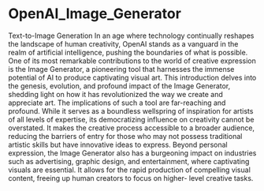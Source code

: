 # OpenAI_Image_Generator
Text-to-Image Generation
In an age where technology continually reshapes the landscape of human creativity, OpenAI stands as a vanguard in the realm of artificial intelligence, pushing the boundaries of what is possible. One of its most remarkable contributions to the world of creative expression is the Image Generator, a pioneering tool that harnesses the immense potential of AI to produce captivating visual art. This introduction delves into the genesis, evolution, and profound impact of the Image Generator, shedding light on how it has revolutionized the way we create and appreciate art.
The implications of such a tool are far-reaching and profound. While it serves as a boundless wellspring of inspiration for artists of all levels of expertise, its democratizing influence on creativity cannot be overstated. It makes the creative process accessible to a broader audience, reducing the barriers of entry for those who may not possess traditional artistic skills but have innovative ideas to express. Beyond personal expression, the Image Generator also has a burgeoning impact on industries such as advertising, graphic design, and entertainment, where captivating visuals are essential. It allows for the rapid production of compelling visual content, freeing up human creators to focus on higher- level creative tasks.
